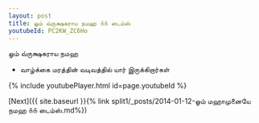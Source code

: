 ```yaml
---
layout: post
title: ஓம் வ்ருக்ஷகராய நமஹ ௧௧ டைம்ஸ்
youtubeId: PC2KW_ZC6Ho
---
```

 
 
 ஓம் வ்ருக்ஷகராய நமஹ  
 
 -  வாழ்க்கை மரத்தின் வடிவத்தில் யார் இருக்கிறார்கள் 
 
  
 
  
 
 
 
 
 
 


{% include youtubePlayer.html id=page.youtubeId %}
 
[Next]({{ site.baseurl }}{% link  split1/_posts/2014-01-12-ஓம் மஹாமுனையே நமஹ ௧௧ டைம்ஸ்.md%})
 
